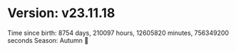 # Version: v23.11.18
Time since birth: 8754 days, 210097 hours, 12605820 minutes, 756349200 seconds
Season: Autumn 🍁
